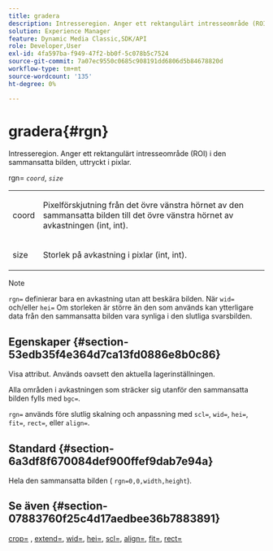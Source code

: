 ```yaml
---
title: gradera
description: Intresseregion. Anger ett rektangulärt intresseområde (ROI) i den sammansatta bilden, uttryckt i pixlar.
solution: Experience Manager
feature: Dynamic Media Classic,SDK/API
role: Developer,User
exl-id: 4fa597ba-f949-47f2-bb0f-5c078b5c7524
source-git-commit: 7a07ec9550c0685c908191dd6806d5b84678820d
workflow-type: tm+mt
source-wordcount: '135'
ht-degree: 0%

---
```


# gradera{#rgn}

Intresseregion. Anger ett rektangulärt intresseområde (ROI) i den sammansatta bilden, uttryckt i pixlar.

rgn= *`coord`*, *`size`*

<table id="simpletable_3A430F9078B04C2E90F4D1A130AFA20C"> 
 <tr class="strow"> 
  <td class="stentry"> <p><span class="varname"> coord</span> </p> </td> 
  <td class="stentry"> <p>Pixelförskjutning från det övre vänstra hörnet av den sammansatta bilden till det övre vänstra hörnet av avkastningen (int, int). </p></td> 
 </tr> 
 <tr class="strow"> 
  <td class="stentry"> <p><span class="varname"> size</span> </p></td> 
  <td class="stentry"> <p>Storlek på avkastning i pixlar (int, int). </p></td> 
 </tr> 
</table>

>[!NOTE]
>
>`rgn=` definierar bara en avkastning utan att beskära bilden. När `wid=` och/eller `hei=` Om storleken är större än den som används kan ytterligare data från den sammansatta bilden vara synliga i den slutliga svarsbilden.

## Egenskaper {#section-53edb35f4e364d7ca13fd0886e8b0c86}

Visa attribut. Används oavsett den aktuella lagerinställningen.

Alla områden i avkastningen som sträcker sig utanför den sammansatta bilden fylls med `bgc=`.

`rgn=` används före slutlig skalning och anpassning med `scl=`, `wid=`, `hei=`, `fit=`, `rect=`, eller `align=`.

## Standard {#section-6a3df8f670084def900ffef9dab7e94a}

Hela den sammansatta bilden ( `rgn=0,0,width,height`).

## Se även {#section-07883760f25c4d17aedbee36b7883891}

[crop=](../../../../../is-api/http-ref/image-serving-api-ref/c-http-protocol-reference/c-command-reference/r-crop.md#reference-6fd0f6399966446ab4425ce050572eab) , [extend=](../../../../../is-api/http-ref/image-serving-api-ref/c-http-protocol-reference/c-command-reference/r-extend.md#reference-7e9156beb285459d830e2d56782a74ac), [wid=](../../../../../is-api/http-ref/image-serving-api-ref/c-http-protocol-reference/c-command-reference/r-is-http-wid.md#reference-bfeadcb67bf4485f851eb21345527e47), [hei=](../../../../../is-api/http-ref/image-serving-api-ref/c-http-protocol-reference/c-command-reference/r-is-http-hei.md#reference-6d6f556ccc0e4b98a815e8a5c1944a96), [scl=](../../../../../is-api/http-ref/image-serving-api-ref/c-http-protocol-reference/c-command-reference/r-scl.md#reference-b2a74e493d0d407e98fe350551ba3fcc), [align=](../../../../../is-api/http-ref/image-serving-api-ref/c-http-protocol-reference/c-command-reference/r-align.md#reference-b7d6b87c75124d78884f916dd6544bc7), [fit=](../../../../../is-api/http-ref/image-serving-api-ref/c-http-protocol-reference/c-command-reference/r-fit.md#reference-f11bff6d93d143d6b135de3a923bc989), [rect=](../../../../../is-api/http-ref/image-serving-api-ref/c-http-protocol-reference/c-command-reference/r-rect.md#reference-520b90d30b4c4b4692a723e4df6adaf3)
